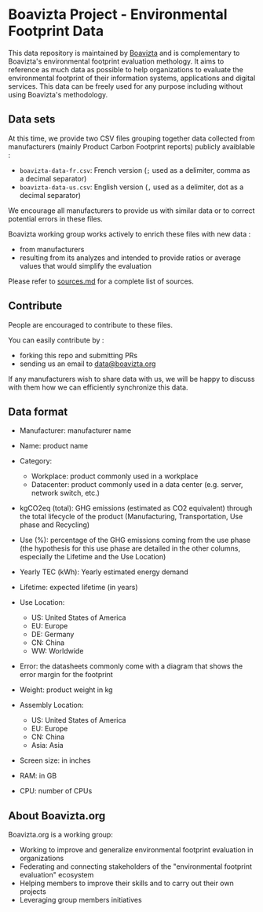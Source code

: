 # Boavizta Project - Environmental Footprint Data

This data repository is maintained by [Boavizta](https://www.boavizta.org) and is complementary to Boavizta's environmental footprint evaluation methology. It aims to reference as much data as possible to help organizations to evaluate the environmental footprint of their information systems, applications and digital services.
This data can be freely used for any purpose including without using Boavizta's methodology.

## Data sets
At this time, we provide two CSV files grouping together data collected from manufacturers (mainly Product Carbon Footprint reports) publicly avaiblable :

* `boavizta-data-fr.csv`: French version (`;` used as a delimiter, comma as a decimal separator)
* `boavizta-data-us.csv`: English version (`,` used as a delimiter, dot as a decimal separator)

We encourage all manufacturers to provide us with similar data or to correct potential errors in these files.

Boavizta working group works actively to enrich these files with new data :
* from manufacturers
* resulting from its analyzes and intended to provide ratios or average values that would simplify the evaluation

Please refer to [sources.md](sources.md) for a complete list of sources.

## Contribute
People are encouraged to contribute to these files.

You can easily contribute by :
* forking this repo and submitting PRs
* sending us an email to data@boavizta.org

If any manufacturers wish to share data with us, we will be happy to discuss with them how we can efficiently synchronize this data.

## Data format

* Manufacturer: manufacturer name
* Name: product name
* Category:
  * Workplace: product commonly used in a workplace
  * Datacenter: product commonly used in a data center (e.g. server, network switch, etc.)
* kgCO2eq (total): GHG emissions (estimated as CO2 equivalent) through the total lifecycle of the product (Manufacturing, Transportation, Use phase and Recycling)
* Use (%): percentage of the GHG emissions coming from the use phase (the hypothesis for this use phase
  are detailed in the other columns, especially the Lifetime and the Use Location)
* Yearly TEC (kWh): Yearly estimated energy demand
* Lifetime: expected lifetime (in years)
* Use Location:
  * US: United States of America
  * EU: Europe
  * DE: Germany
  * CN: China
  * WW: Worldwide

* Error: the datasheets commonly come with a diagram that shows the error margin for the footprint
* Weight: product weight in kg
* Assembly Location:
  * US: United States of America
  * EU: Europe
  * CN: China
  * Asia: Asia

* Screen size: in inches
* RAM: in GB
* CPU: number of CPUs

## About Boavizta.org

Boavizta.org is a working group:

* Working to improve and generalize environmental footprint evaluation in organizations
* Federating and connecting stakeholders of the "environmental footprint evaluation" ecosystem
* Helping members to improve their skills and to carry out their own projects
* Leveraging group members initiatives
